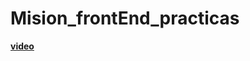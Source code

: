 # Mision_frontEnd_practicas

<b><a href="https://www.youtube.com/watch?v=_TT2a80FXqs">video</a></b>
